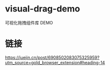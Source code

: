 # visual-drag-demo
可视化拖拽组件库 DEMO

# 链接
https://juejin.cn/post/6908502083075325959?utm_source=gold_browser_extension#heading-14